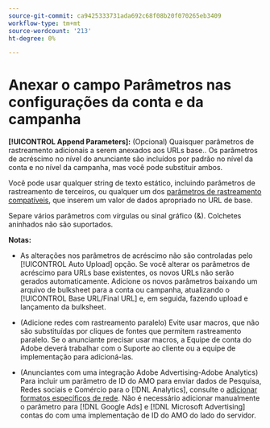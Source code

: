 ```yaml
---
source-git-commit: ca9425333731ada692c68f08b20f070265eb3409
workflow-type: tm+mt
source-wordcount: '213'
ht-degree: 0%

---
```

# Anexar o campo Parâmetros nas configurações da conta e da campanha

**[!UICONTROL Append Parameters]:** (Opcional) Quaisquer parâmetros de rastreamento adicionais a serem anexados aos URLs base.<!-- When account uses setting append_param_to_tt_fus, then we add append parameters to the tracking templates OR the landing page suffixes instead (not sure how we determine which) -->. Os parâmetros de acréscimo no nível do anunciante são incluídos por padrão no nível da conta e no nível da campanha, mas você pode substituir ambos.

Você pode usar qualquer string de texto estático, incluindo parâmetros de rastreamento de terceiros, ou qualquer um dos [parâmetros de rastreamento compatíveis](/help/search-social-commerce/tracking/click-tracking-urls-optional-parameters.md), que inserem um valor de dados apropriado no URL de base.

Separe vários parâmetros com vírgulas ou sinal gráfico (&amp;). Colchetes aninhados não são suportados.

**Notas:**

* As alterações nos parâmetros de acréscimo não são controladas pelo [!UICONTROL Auto Upload] opção. Se você alterar os parâmetros de acréscimo para URLs base existentes, os novos URLs não serão gerados automaticamente. Adicione os novos parâmetros baixando um arquivo de bulksheet para a conta ou campanha, atualizando o [!UICONTROL Base URL/Final URL] e, em seguida, fazendo upload e lançamento da bulksheet.

* (Adicione redes com rastreamento paralelo) Evite usar macros, que não são substituídas por cliques de fontes que permitem rastreamento paralelo. Se o anunciante precisar usar macros, a Equipe de conta do Adobe deverá trabalhar com o Suporte ao cliente ou a equipe de implementação para adicioná-las.

* (Anunciantes com uma integração Adobe Advertising-Adobe Analytics) Para incluir um parâmetro de ID do AMO para enviar dados de Pesquisa, Redes sociais e Comércio para o [!DNL Analytics], consulte o [adicionar formatos específicos de rede](/help/search-social-commerce/tracking/amo-id-tracking-parameter.md). Não é necessário adicionar manualmente o parâmetro para [!DNL Google Ads] e [!DNL Microsoft Advertising] contas do com uma implementação de ID do AMO do lado do servidor.
